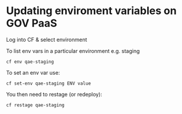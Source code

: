 # Updating enviroment variables on GOV PaaS

Log into CF & select environment

To list env vars in a particular environment e.g. staging

    cf env qae-staging

To set an env var use:

    cf set-env qae-staging ENV value


You then need to restage (or redeploy):

    cf restage qae-staging